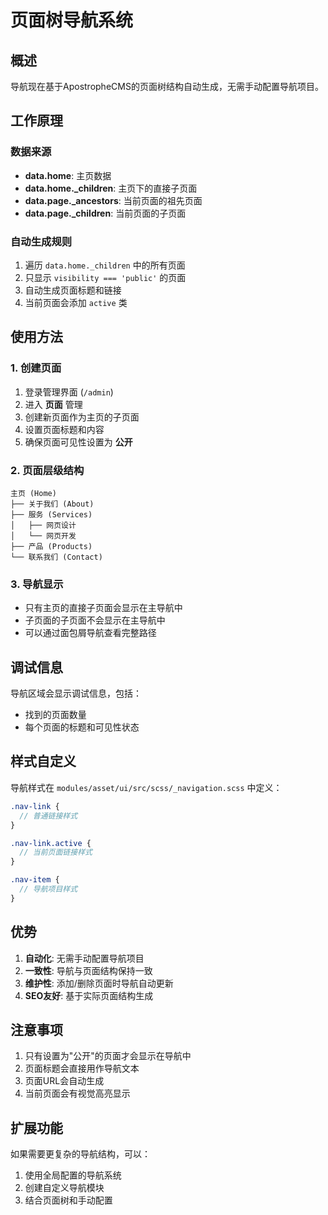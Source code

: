 # 页面树导航系统

## 概述

导航现在基于ApostropheCMS的页面树结构自动生成，无需手动配置导航项目。

## 工作原理

### 数据来源
- **data.home**: 主页数据
- **data.home._children**: 主页下的直接子页面
- **data.page._ancestors**: 当前页面的祖先页面
- **data.page._children**: 当前页面的子页面

### 自动生成规则
1. 遍历 `data.home._children` 中的所有页面
2. 只显示 `visibility === 'public'` 的页面
3. 自动生成页面标题和链接
4. 当前页面会添加 `active` 类

## 使用方法

### 1. 创建页面
1. 登录管理界面 (`/admin`)
2. 进入 **页面** 管理
3. 创建新页面作为主页的子页面
4. 设置页面标题和内容
5. 确保页面可见性设置为 **公开**

### 2. 页面层级结构
```
主页 (Home)
├── 关于我们 (About)
├── 服务 (Services)
│   ├── 网页设计
│   └── 网页开发
├── 产品 (Products)
└── 联系我们 (Contact)
```

### 3. 导航显示
- 只有主页的直接子页面会显示在主导航中
- 子页面的子页面不会显示在主导航中
- 可以通过面包屑导航查看完整路径

## 调试信息

导航区域会显示调试信息，包括：
- 找到的页面数量
- 每个页面的标题和可见性状态

## 样式自定义

导航样式在 `modules/asset/ui/src/scss/_navigation.scss` 中定义：

```scss
.nav-link {
  // 普通链接样式
}

.nav-link.active {
  // 当前页面链接样式
}

.nav-item {
  // 导航项目样式
}
```

## 优势

1. **自动化**: 无需手动配置导航项目
2. **一致性**: 导航与页面结构保持一致
3. **维护性**: 添加/删除页面时导航自动更新
4. **SEO友好**: 基于实际页面结构生成

## 注意事项

1. 只有设置为"公开"的页面才会显示在导航中
2. 页面标题会直接用作导航文本
3. 页面URL会自动生成
4. 当前页面会有视觉高亮显示

## 扩展功能

如果需要更复杂的导航结构，可以：
1. 使用全局配置的导航系统
2. 创建自定义导航模块
3. 结合页面树和手动配置
